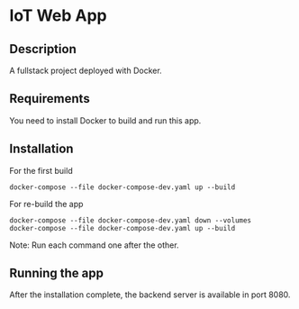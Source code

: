 # IoT Web App

## Description

A fullstack project deployed with Docker.

## Requirements

You need to install Docker to build and run this app.

## Installation

For the first build
```
docker-compose --file docker-compose-dev.yaml up --build
```

For re-build the app
```
docker-compose --file docker-compose-dev.yaml down --volumes
docker-compose --file docker-compose-dev.yaml up --build
```
Note: Run each command one after the other.

## Running the app

After the installation complete, the backend server is available in port 8080.